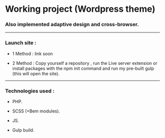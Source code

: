 # Working project (Wordpress theme)
### Also implemented adaptive design and cross-browser.
---
### Launch site :
- 1 Method : link soon

- 2 Method : Copy yourself a repository , run the Live server extension or install packages with the npm init command and run my pre-built gulp (this will open the site).

---
### Technologies used :

- PHP. 
 
- SCSS (+Bem modules). 

- JS.  

- Gulp build.



